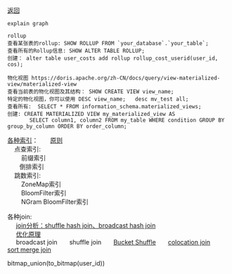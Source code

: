 [返回](/doris/index)

```
explain graph

rollup
查看某张表的rollup: SHOW ROLLUP FROM `your_database`.`your_table`;
查看所有的Rollup信息: SHOW ALTER TABLE ROLLUP;
创建： alter table user_costs add rollup rollup_cost_userid(user_id, cos);

物化视图 https://doris.apache.org/zh-CN/docs/query/view-materialized-view/materialized-view
查看当前表的物化视图及其结构： SHOW CREATE VIEW view_name; 
特定的物化视图，你可以使用 DESC view_name;   desc mv_test all;
查看所有:  SELECT * FROM information_schema.materialized_views; 
创建: CREATE MATERIALIZED VIEW my_materialized_view AS
       SELECT column1, column2 FROM my_table WHERE condition GROUP BY group_by_column ORDER BY order_column;
```

[各种索引](https://doris.apache.org/zh-CN/docs/table-design/index/index-overview)： &nbsp; &nbsp; &nbsp; [原则](index-yuanzhe)<br>
&nbsp; &nbsp;   点查索引:<br>
&nbsp; &nbsp; &nbsp; &nbsp;     前缀索引<br>
&nbsp; &nbsp;&nbsp; &nbsp;      倒排索引<br>
&nbsp; &nbsp;   跳数索引:<br>
&nbsp; &nbsp; &nbsp; &nbsp;     ZoneMap索引<br>
&nbsp; &nbsp; &nbsp; &nbsp;     BloomFilter索引<br>
&nbsp; &nbsp; &nbsp; &nbsp;     NGram BloomFilter索引<br>



各种join:<br>
 &nbsp;&nbsp;&nbsp;&nbsp; 
[join分析：shuffle hash join、broadcast hash join](https://www.cnblogs.com/tgzhu/p/15211820.html) <br>
 &nbsp;&nbsp;&nbsp;&nbsp; 
[优化原理](https://doris.apache.org/zh-CN/docs/query/join-optimization/doris-join-optimization/)<br>
 &nbsp;&nbsp;&nbsp;&nbsp; 
broadcast join &nbsp;&nbsp;&nbsp;&nbsp;&nbsp; 
shuffle join &nbsp;&nbsp;&nbsp;&nbsp;&nbsp; 
[Bucket Shuffle](bucket-shuffle) &nbsp;&nbsp;&nbsp;&nbsp;&nbsp; 
[colocation join](colocation-join/index) &nbsp;&nbsp;&nbsp;&nbsp;&nbsp; 
[sort merge join](sort-merge-join)



bitmap_union(to_bitmap(user_id))